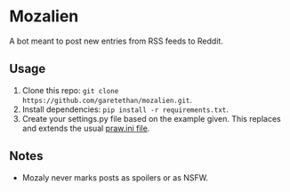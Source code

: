 # Mozalien

A bot meant to post new entries from RSS feeds to Reddit.

## Usage

1. Clone this repo: `git clone https://github.com/garetethan/mozalien.git`.
2. Install dependencies: `pip install -r requirements.txt`.
3. Create your settings.py file based on the example given. This replaces and extends the usual [praw.ini file](https://praw.readthedocs.io/en/latest/getting_started/configuration/prawini.html#praw-ini).

## Notes

* Mozaly never marks posts as spoilers or as NSFW.
